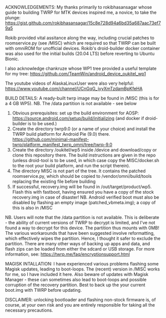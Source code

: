 ACKNOWLEDGEMENTS: My thanks primarily to rokibhasansagar whose guide to building TWRP for MTK devices inspired me, a novice, to take the plunge:
https://gist.github.com/rokibhasansagar/15c8e728d94a6bd35a687aac73ef79a5

Rokib provided vital assitance along the way, including crucial patches to roomservice.py (see /MISC) which are required so that TWRP can be built with omniROM for unofficial devices. Rokib's droid-builder docker container was also used for the initial builds (20.04 LTS) before reverting to Ubuntu Bionic.

I also acknowledge chankruze whose WP1 tree provided a useful template for my tree: https://github.com/TeamWin/android_device_oukitel_wp1

The youtube videos of AlaskaLinuxUser were also very helpful: https://www.youtube.com/channel/UCnGqG_jyyXmTzdamBpKfeHA

BUILD DETAILS: A ready-built twrp image may be found in /MISC (this is for a 4 GB WP5). NB. The /data partition is not available - see below 
1) Obvious prerequisites: set up the build environment for AOSP: https://source.android.com/setup/build/initializing (and docker if droid-builder is to be used.)
2) Create the directory twrp9.0 (or a name of your choice) and install the TWRP build platform for Android Pie (9.0) there. 
https://github.com/minimal-manifest-twrp/platform_manifest_twrp_omni/tree/twrp-9.0
3) Create the directory /oukitel/wp5 inside /device and download/copy or clone this repository there. The build instructions are given in the repo (unless droid-tool is to be used, in which case copy the MISC/docker.sh to the root your build platform, and run the script therein). 
4) The directory MISC is not part of the tree. It contains the patched roomservice.py, which should be copied to /vendor/omni/build/tools replacing the existing file before building
5) If successful, recovery.img will be found in /out/target/product/wp5. Flash this with fastboot, having ensured you have a copy of the stock recovery.img in case of disaster! NB. Android verified boot must also be disabled by flashing an empty image (patched_vbmeta.img); a copy of this is also in /MISC 

NB. Users will note that the /data partition is not available. This is deliberate - the ability of current versions of TWRP to decrypt is limited, and I've not found a way to decrypt for this device. The partition thus mounts with 0MB! The various workarounds that have been suggested involve reformatting, which effectively wipes the partition. Hence, I thought it safer to exclude the partition. There are many other ways of backing up apps and data, and flash zips can be loaded from either the sdcard or USB storage. For more information, see: https://twrp.me/faq/encryptionsupport.html

MAGISK INTALLATION: I have experienced various problems flashing some Magisk updates, leading to boot-loops. The (recent) version in /MISC works for me, so I have included it here. Also beware of updates with Magisk Manager - these can sometimes also lead to boot-loops and possible corruption of the recovery partition. Best to back up the your current boot.img with TWRP before updating.

DISCLAIMER: unlocking bootloader and flashing non-stock firmware is, of course, at your own risk and you are entirely responsible for taking all the necessary precautions.
